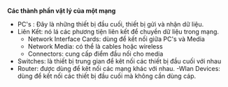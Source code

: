 **Các thành phần vật lý của một mạng**
- PC's : Đây là những thiết bị đầu cuối, thiết bị gửi và nhận dữ liệu.
- Liên Kết: nó lá các phương tiện liên kết để chuyền dữ liệu trong mạng.
  - Network Interface Cards: dùng để kết nối giữa PC's và Media
  - Network Media: có thể là cables hoặc wireless
  - Connectors: cung cấp điểm đầu nối cho media
- Switches: là thiết bị trung gian để kêt nối các thiết bị đầu cuối với nhau
- Router: được dùng để kêt nối các mạng khác với nhau.
-Wlan Devices: dùng để kết nối các thiết bị đầu cuối mà không cần dùng cáp.
